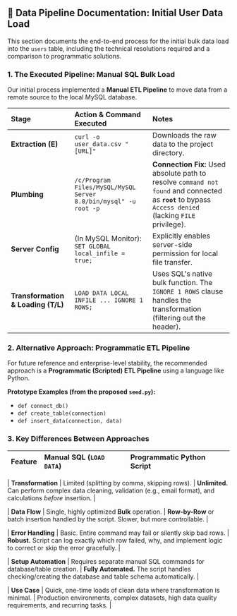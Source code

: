 ## 💾 Data Pipeline Documentation: Initial User Data Load

This section documents the end-to-end process for the initial bulk data load into the `users` table, including the technical resolutions required and a comparison to programmatic solutions.

### 1. The Executed Pipeline: Manual SQL Bulk Load

Our initial process implemented a **Manual ETL Pipeline** to move data from a remote source to the local MySQL database.

| Stage | Action & Command Executed | Notes |
| :--- | :--- | :--- |
| **Extraction (E)** | `curl -o user_data.csv "[URL]"` | Downloads the raw data to the project directory. |
| **Plumbing** | `/c/Program Files/MySQL/MySQL Server 8.0/bin/mysql" -u root -p` | **Connection Fix:** Used absolute path to resolve `command not found` and connected as **`root`** to bypass `Access denied` (lacking `FILE` privilege). |
| **Server Config** | (In MySQL Monitor): `SET GLOBAL local_infile = true;` | Explicitly enables server-side permission for local file transfer. |
| **Transformation & Loading (T/L)** | `LOAD DATA LOCAL INFILE ... IGNORE 1 ROWS;` | Uses SQL's native bulk function. The `IGNORE 1 ROWS` clause handles the transformation (filtering out the header). |

### 2. Alternative Approach: Programmatic ETL Pipeline

For future reference and enterprise-level stability, the recommended approach is a **Programmatic (Scripted) ETL Pipeline** using a language like Python.

**Prototype Examples (from the proposed `seed.py`):**

* `def connect_db()`
* `def create_table(connection)`
* `def insert_data(connection, data)`

### 3. Key Differences Between Approaches

| Feature | Manual SQL (`LOAD DATA`) | Programmatic Python Script |
| :--- | :--- | :--- |

| **Transformation** | Limited (splitting by comma, skipping rows). | **Unlimited.** Can perform complex data cleaning, validation (e.g., email format), and calculations *before* insertion. |

| **Data Flow** | Single, highly optimized **Bulk** operation. | **Row-by-Row** or batch insertion handled by the script. Slower, but more controllable. |

| **Error Handling** | Basic. Entire command may fail or silently skip bad rows. | **Robust.** Script can log exactly which row failed, why, and implement logic to correct or skip the error gracefully. |

| **Setup Automation** | Requires separate manual SQL commands for database/table creation. | **Fully Automated.** The script handles checking/creating the database and table schema automatically. |

| **Use Case** | Quick, one-time loads of clean data where transformation is minimal. | Production environments, complex datasets, high data quality requirements, and recurring tasks. |